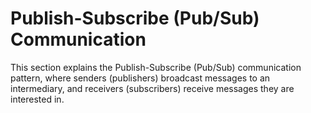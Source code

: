 # Publish-Subscribe (Pub/Sub) Communication

This section explains the Publish-Subscribe (Pub/Sub) communication pattern, where senders (publishers) broadcast messages to an intermediary, and receivers (subscribers) receive messages they are interested in.